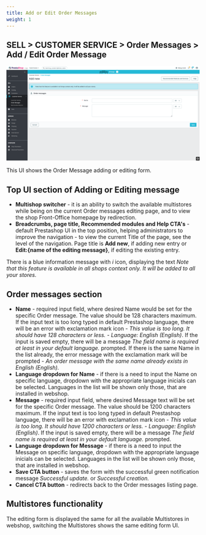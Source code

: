```yaml
---
title: Add or Edit Order Messages
weight: 1
---
```


## SELL > CUSTOMER SERVICE > Order Messages > Add / Edit Order Message

![Order Messages editing UI](static/img/add-edit-order-message.png)

This UI shows the Order Message adding or editing form.

## Top UI section of Adding or Editing message

- **Multishop switcher** - it is an ability to switch the available multistores while being on the current Order messages editing page, and to view the shop Front-Office homepage by redirection.
- **Breadcrumbs, page title, Recommended modules and Help CTA's** - default Prestashop UI in the top position, helping administrators to improve the navigation - to view the current Title of the page, see the level of the navigation. Page title is **Add new**, if adding new entry or **Edit:{name of the editing message}**, if editing the existing entry.

There is a blue information message with _i_ icon, displaying the text _Note that this feature is available in all shops context only. It will be added to all your stores._

## Order messages section

- **Name** - required input field, where desired Name would be set for the specific Order message. The value should be 128 characters maximum. If the input text is too long typed in default Prestashop language, there will be an error with exclamation mark icon - _This value is too long. It should have 128 characters or less. - Language: English (English)_. If the input is saved empty, there will be a message _The field name is required at least in your default language._ prompted. If there is the same Name in the list already, the error message with the exclamation mark will be prompted - _An order message with the same name already exists in English (English)._
- **Language dropdown for Name** - if there is a need to input the Name on specific language, dropdown with the appropriate language inicials can be selected. Languages in the list will be shown only those, that are installed in webshop.
- **Message** - required input field, where desired Message text will be set for the specific Order message. The value should be 1200 characters maximum. If the input text is too long typed in default Prestashop language, there will be an error with exclamation mark icon - _This value is too long. It should have 1200 characters or less. - Language: English (English)_. If the input is saved empty, there will be a message _The field name is required at least in your default language._ prompted.
- **Language dropdown for Message** - if there is a need to input the Message on specific language, dropdown with the appropriate language inicials can be selected. Languages in the list will be shown only those, that are installed in webshop.
- **Save CTA button** - saves the form with the successful green notification message _Successful update._ or _Successful creation._
- **Cancel CTA button** - redirects back to the Order messages listing page.

## Multistores functionality

The editing form is displayed the same for all the available Multistores in webshop, switching the Multistores shows the same editing form UI.
